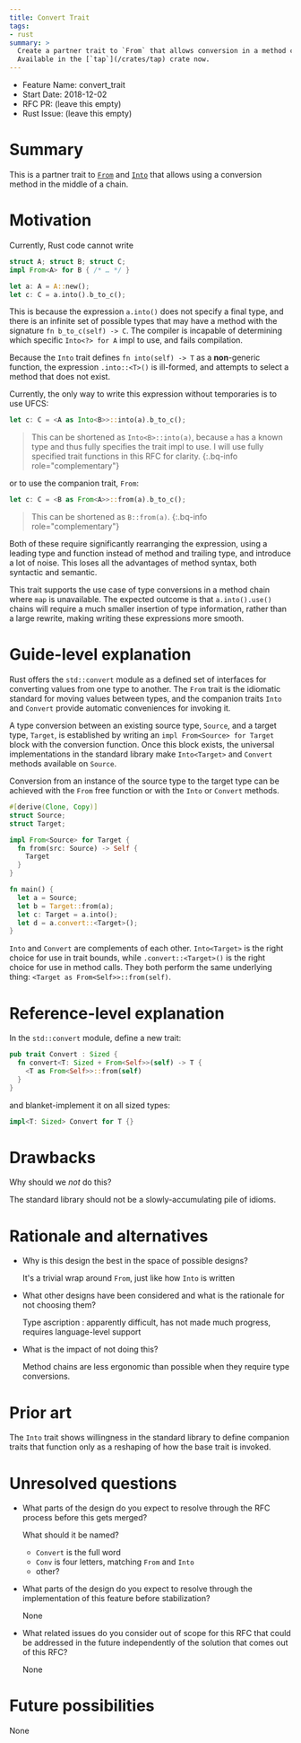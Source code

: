 ```yaml
---
title: Convert Trait
tags:
- rust
summary: >
  Create a partner trait to `From` that allows conversion in a method chain.
  Available in the [`tap`](/crates/tap) crate now.
---
```


- Feature Name: convert_trait
- Start Date: 2018-12-02
- RFC PR: (leave this empty)
- Rust Issue: (leave this empty)

# Summary

This is a partner trait to [`From`] and [`Into`] that allows using a conversion
method in the middle of a chain.

# Motivation

Currently, Rust code cannot write

```rust
struct A; struct B; struct C;
impl From<A> for B { /* … */ }

let a: A = A::new();
let c: C = a.into().b_to_c();
```

This is because the expression `a.into()` does not specify a final type, and
there is an infinite set of possible types that may have a method with the
signature `fn b_to_c(self) -> C`. The compiler is incapable of determining which
specific `Into<?> for A` impl to use, and fails compilation.

Because the `Into` trait defines `fn into(self) -> T` as a **non**-generic
function, the expression `.into::<T>()` is ill-formed, and attempts to select a
method that does not exist.

Currently, the only way to write this expression without temporaries is to use
UFCS:

```rust
let c: C = <A as Into<B>>::into(a).b_to_c();
```

> This can be shortened as `Into<B>::into(a)`, because `a` has a known type and
> thus fully specifies the trait impl to use. I will use fully specified trait
> functions in this RFC for clarity.
{:.bq-info role="complementary"}

or to use the companion trait, `From`:

```rust
let c: C = <B as From<A>>::from(a).b_to_c();
```

> This can be shortened as `B::from(a)`.
{:.bq-info role="complementary"}

Both of these require significantly rearranging the expression, using a leading
type and function instead of method and trailing type, and introduce a lot of
noise. This loses all the advantages of method syntax, both syntactic and
semantic.

This trait supports the use case of type conversions in a method chain where
`map` is unavailable. The expected outcome is that `a.into().use()` chains will
require a much smaller insertion of type information, rather than a large
rewrite, making writing these expressions more smooth.

# Guide-level explanation

Rust offers the `std::convert` module as a defined set of interfaces for
converting values from one type to another. The `From` trait is the idiomatic
standard for moving values between types, and the companion traits `Into` and
`Convert` provide automatic conveniences for invoking it.

A type conversion between an existing source type, `Source`, and a target type,
`Target`, is established by writing an `impl From<Source> for Target` block with
the conversion function. Once this block exists, the universal implementations
in the standard library make `Into<Target>` and `Convert` methods available on
`Source`.

Conversion from an instance of the source type to the target type can be
achieved with the `From` free function or with the `Into` or `Convert` methods.

```rust
#[derive(Clone, Copy)]
struct Source;
struct Target;

impl From<Source> for Target {
  fn from(src: Source) -> Self {
    Target
  }
}

fn main() {
  let a = Source;
  let b = Target::from(a);
  let c: Target = a.into();
  let d = a.convert::<Target>();
}
```

`Into` and `Convert` are complements of each other. `Into<Target>` is the right
choice for use in trait bounds, while `.convert::<Target>()` is the right choice
for use in method calls. They both perform the same underlying thing:
`<Target as From<Self>>::from(self)`.

# Reference-level explanation

In the `std::convert` module, define a new trait:

```rust
pub trait Convert : Sized {
  fn convert<T: Sized + From<Self>>(self) -> T {
    <T as From<Self>>::from(self)
  }
}
```

and blanket-implement it on all sized types:

```rust
impl<T: Sized> Convert for T {}
```

# Drawbacks

Why should we *not* do this?

The standard library should not be a slowly-accumulating pile of idioms.

# Rationale and alternatives

- Why is this design the best in the space of possible designs?

  It's a trivial wrap around `From`, just like how `Into` is written

- What other designs have been considered and what is the rationale for not
  choosing them?

  Type ascription : apparently difficult, has not made much progress, requires
  language-level support

- What is the impact of not doing this?

  Method chains are less ergonomic than possible when they require type
  conversions.

# Prior art

The `Into` trait shows willingness in the standard library to define companion
traits that function only as a reshaping of how the base trait is invoked.

# Unresolved questions

- What parts of the design do you expect to resolve through the RFC process
  before this gets merged?

  What should it be named?

  - `Convert` is the full word
  - `Conv` is four letters, matching `From` and `Into`
  - other?

- What parts of the design do you expect to resolve through the implementation
  of this feature before stabilization?

  None

- What related issues do you consider out of scope for this RFC that could be
  addressed in the future independently of the solution that comes out of this
  RFC?

  None

# Future possibilities

None

[summary]: #summary
[motivation]: #motivation
[guide-level-explanation]: #guide-level-explanation
[reference-level-explanation]: #reference-level-explanation
[drawbacks]: #drawbacks
[alternatives]: #rationale-and-alternatives
[prior-art]: #prior-art
[unresolved]: #unresolved-questions

[`From`]: https://doc.rust-lang.org/std/convert/trait.From.html
[`Into`]: https://doc.rust-lang.org/std/convert/trait.Into.html
